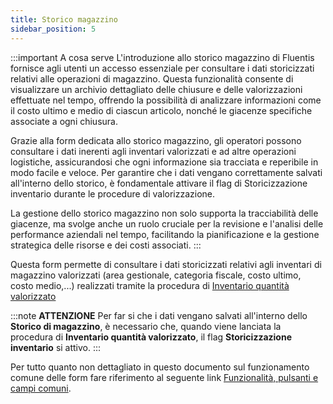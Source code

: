 ```yaml
---
title: Storico magazzino
sidebar_position: 5
---
```


:::important A cosa serve
L'introduzione allo storico magazzino di Fluentis fornisce agli utenti un accesso essenziale per consultare i dati storicizzati relativi alle operazioni di magazzino. Questa funzionalità consente di visualizzare un archivio dettagliato delle chiusure e delle valorizzazioni effettuate nel tempo, offrendo la possibilità di analizzare informazioni come il costo ultimo e medio di ciascun articolo, nonché le giacenze specifiche associate a ogni chiusura.

Grazie alla form dedicata allo storico magazzino, gli operatori possono consultare i dati inerenti agli inventari valorizzati e ad altre operazioni logistiche, assicurandosi che ogni informazione sia tracciata e reperibile in modo facile e veloce. Per garantire che i dati vengano correttamente salvati all'interno dello storico, è fondamentale attivare il flag di Storicizzazione inventario durante le procedure di valorizzazione.

La gestione dello storico magazzino non solo supporta la tracciabilità delle giacenze, ma svolge anche un ruolo cruciale per la revisione e l'analisi delle performance aziendali nel tempo, facilitando la pianificazione e la gestione strategica delle risorse e dei costi associati.
:::

Questa form permette di consultare i dati storicizzati relativi agli inventari di magazzino valorizzati (area gestionale, categoria fiscale, costo ultimo, costo medio,...) realizzati tramite la procedura di [Inventario quantità valorizzato](/docs/logistics/physical-inventory/inventory-reports/valorized-inventory-with-quantity)

:::note **ATTENZIONE**
Per far si che i dati vengano salvati all'interno dello **Storico di magazzino**, è necessario che, quando viene lanciata la procedura di **Inventario quantità valorizzato**, il flag **Storicizzazione inventario** si attivo.
:::

Per tutto quanto non dettagliato in questo documento sul funzionamento comune delle form fare riferimento al seguente link [Funzionalità, pulsanti e campi comuni](/docs/guide/common).